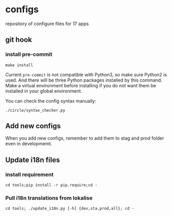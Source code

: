 # configs
repository of configure files for 17 apps

## git hook

### install pre-commit

```
make install
```

Current `pre-commit` is not compatible with Python3, so make sure Python2 is used. And there will be three Python packages installed by this command. Make a virtual environment before installing if you do not want them be installed in your global environment.

You can check the config syntax manually:

```
./circle/syntax_checker.py
```

## Add new configs

When you add new configs, remember to add them to stag and prod folder even in developmemt.

## Update i18n files

### install requirement
```
cd tools;pip install -r pip.require;cd -
```

### Pull i18n translations from lokalise

```
cd tools; ./update_i18n.py [-h] {dev,sta,prod,all}; cd -
```
